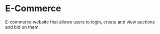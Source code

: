 # E-Commerce
E-commerce website that allows users to login, create and view auctions and bid on them.
